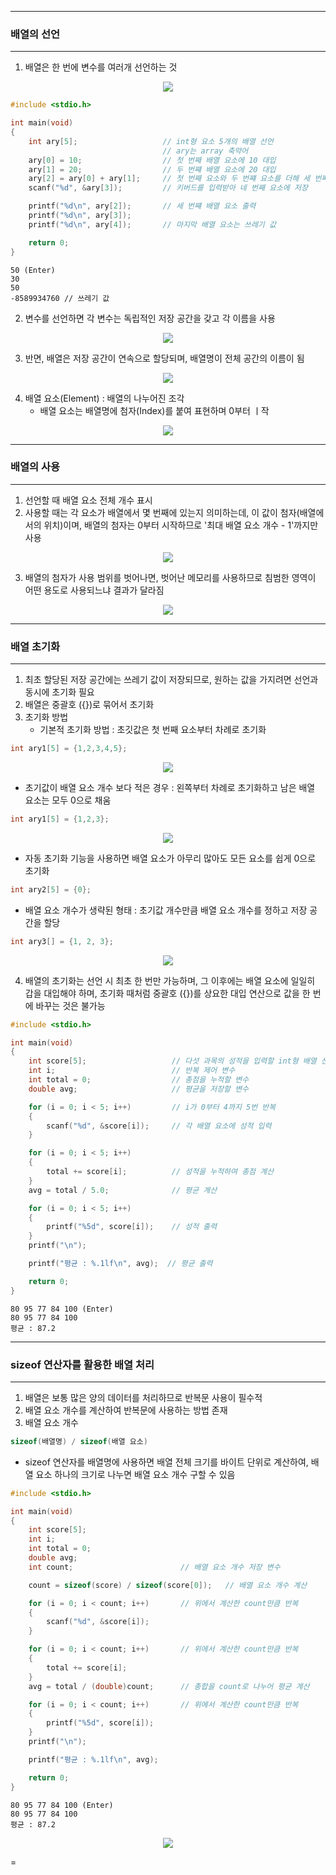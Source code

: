 -----
### 배열의 선언
-----
1. 배열은 한 번에 변수를 여러개 선언하는 것
<div align="center">
<img src="https://github.com/user-attachments/assets/e87ef13a-0c70-4b07-87bc-5e7d1ee30e05">
</div>

```c
#include <stdio.h>

int main(void)
{
	int ary[5];                   // int형 요소 5개의 배열 선언
	                              // ary는 array 축약어
	ary[0] = 10;                  // 첫 번째 배열 요소에 10 대입
	ary[1] = 20;                  // 두 번쨰 배열 요소에 20 대입
	ary[2] = ary[0] + ary[1];     // 첫 번째 요소와 두 번쨰 요소를 더해 세 번째 요소에 저장
	scanf("%d", &ary[3]);         // 키버드를 입력받아 네 번째 요소에 저장

	printf("%d\n", ary[2]);       // 세 번쨰 배열 요소 출력
	printf("%d\n", ary[3]);
	printf("%d\n", ary[4]);       // 마지막 배열 요소는 쓰레기 값

	return 0;
}
```
```
50 (Enter)
30
50
-8589934760 // 쓰레기 값
```

2. 변수를 선언하면 각 변수는 독립적인 저장 공간을 갖고 각 이름을 사용
<div align="center">
<img src="https://github.com/user-attachments/assets/d3679600-8d7f-4fe5-9f69-31e654d0db62">
</div>

3. 반면, 배열은 저장 공간이 연속으로 할당되며, 배열명이 전체 공간의 이름이 됨
<div align="center">
<img src="https://github.com/user-attachments/assets/4a7e4cb0-c83a-4e1d-9c1c-76a2a7fab27c">
</div>

4. 배열 요소(Element) : 배열의 나누어진 조각
   - 배열 요소는 배열명에 첨자(Index)를 붙여 표현하며 0부터 ㅣ작
<div align="center">
<img src="https://github.com/user-attachments/assets/f722acf2-c725-4773-be7d-c23fdb255310">
</div>

-----
### 배열의 사용
-----
1. 선언할 때 배열 요소 전체 개수 표시
2. 사용할 때는 각 요소가 배열에서 몇 번째에 있는지 의미하는데, 이 값이 첨자(배열에서의 위치)이며, 배열의 첨자는 0부터 시작하므로 '최대 배열 요소 개수 - 1'까지만 사용
<div align="center">
<img src="https://github.com/user-attachments/assets/0c91e76d-2285-4729-9443-787255017d20">
</div>

3. 배열의 첨자가 사용 범위를 벗어나면, 벗어난 메모리를 사용하므로 침범한 영역이 어떤 용도로 사용되느냐 결과가 달라짐
<div align="center">
<img src="https://github.com/user-attachments/assets/372ab83e-9762-4f74-ad8d-31b3df1363ee">
</div>

-----
### 배열 초기화
-----
1. 최초 할당된 저장 공간에는 쓰레기 값이 저장되므로, 원하는 값을 가지려면 선언과 동시에 초기화 필요
2. 배열은 중괄호 ({})로 묶어서 초기화
3. 초기화 방법
   - 기본적 초기화 방법 : 초깃값은 첫 번째 요소부터 차례로 초기화
```c
int ary1[5] = {1,2,3,4,5};
```
<div align="center">
<img src="https://github.com/user-attachments/assets/da4acc2a-9d5c-4bd7-a3ef-e9f3ee02b9eb">
</div>

  - 초기값이 배열 요소 개수 보다 적은 경우 : 왼쪽부터 차례로 초기화하고 남은 배열 요소는 모두 0으로 채움
```c
int ary1[5] = {1,2,3};
```
<div align="center">
<img src="https://github.com/user-attachments/assets/03536606-34ef-47fd-a17a-2472cd6c03e0">
</div>

  - 자동 초기화 기능을 사용하면 배열 요소가 아무리 많아도 모든 요소를 쉽게 0으로 초기화
```c
int ary2[5] = {0};
```

  - 배열 요소 개수가 생략된 형태 : 초기값 개수만큼 배열 요소 개수를 정하고 저장 공간을 할당
```c
int ary3[] = {1, 2, 3};
```
<div align="center">
<img src="https://github.com/user-attachments/assets/0a697828-cf2c-4006-acda-348363475882">
</div>

4. 배열의 초기화는 선언 시 최초 한 번만 가능하며, 그 이후에는 배열 요소에 일일히 갑을 대입해야 하며, 초기화 때처럼 중괄호 ({})를 상요한 대입 연산으로 값을 한 번에 바꾸는 것은 불가능

```c
#include <stdio.h>

int main(void)
{
	int score[5];                   // 다섯 과목의 성적을 입력할 int형 배열 선언
	int i;                          // 반복 제어 변수
	int total = 0;                  // 총점을 누적할 변수
	double avg;                     // 평균을 저장할 변수

	for (i = 0; i < 5; i++)         // i가 0부터 4까지 5번 반복
	{
		scanf("%d", &score[i]);     // 각 배열 요소에 성적 입력
	}

	for (i = 0; i < 5; i++)
	{
		total += score[i];          // 성적을 누적하여 총점 계산
	}
	avg = total / 5.0;              // 평균 계산

	for (i = 0; i < 5; i++)
	{
		printf("%5d", score[i]);    // 성적 출력
	}
	printf("\n");

	printf("평균 : %.1lf\n", avg);  // 평균 출력

	return 0;
}
```
```
80 95 77 84 100 (Enter)
80 95 77 84 100
평균 : 87.2
```

-----
### sizeof 연산자를 활용한 배열 처리
-----
1. 배열은 보통 많은 양의 데이터를 처리하므로 반복문 사용이 필수적
2. 배열 요소 개수를 계산하여 반복문에 사용하는 방법 존재
3. 배열 요소 개수
```c
sizeof(배열명) / sizeof(배열 요소)
```
  - sizeof 연산자를 배열명에 사용하면 배열 전체 크기를 바이트 단위로 계산하여, 배열 요소 하나의 크기로 나누면 배열 요소 개수 구할 수 있음
    
```c
#include <stdio.h>

int main(void)
{
	int score[5];
	int i;
	int total = 0;
	double avg;
	int count;                        // 배열 요소 개수 저장 변수

	count = sizeof(score) / sizeof(score[0]);   // 배열 요소 개수 계산

	for (i = 0; i < count; i++)       // 위에서 계산한 count만큼 반복
	{
		scanf("%d", &score[i]);
	}

	for (i = 0; i < count; i++)       // 위에서 계산한 count만큼 반복
	{
		total += score[i];
	}
	avg = total / (double)count;      // 총합을 count로 나누어 평균 계산

	for (i = 0; i < count; i++)       // 위에서 계산한 count만큼 반복
	{
		printf("%5d", score[i]);
	}
	printf("\n");

	printf("평균 : %.1lf\n", avg); 

	return 0;
}
```
```
80 95 77 84 100 (Enter)
80 95 77 84 100
평균 : 87.2
```
<div align="center">
<img src="https://github.com/user-attachments/assets/3abc4321-a555-446a-bd0f-77f596306dd0">
</div>

  =
